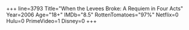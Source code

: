 +++
line=3793
Title="When the Levees Broke: A Requiem in Four Acts"
Year=2006
Age="18+"
IMDb="8.5"
RottenTomatoes="97%"
Netflix=0
Hulu=0
PrimeVideo=1
Disney=0
+++

